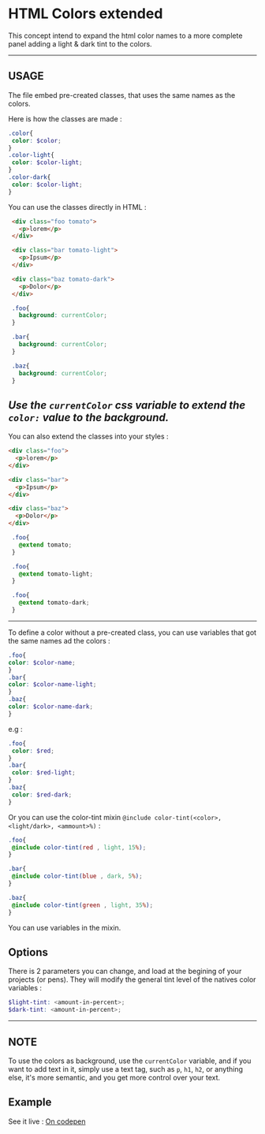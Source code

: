 # HTML Colors extended 
 This concept intend to expand the html color names to a more complete panel adding a light & dark tint to the colors.

-------------------------------------

## USAGE
 The file embed pre-created classes, that uses the same names as the colors. 

 Here is how the classes are made : 
 ```scss
 .color{ 
  color: $color;
 }
 .color-light{ 
  color: $color-light;
 }
 .color-dark{ 
  color: $color-light;
 }
 ```

 You can use the classes directly in HTML : 
 ```html
  <div class="foo tomato">
    <p>lorem</p>
  </div>

  <div class="bar tomato-light">
    <p>Ipsum</p>
  </div>

  <div class="baz tomato-dark">
    <p>Dolor</p>
  </div>
 ```

 ```scss
  .foo{
    background: currentColor;
  }

  .bar{
    background: currentColor;
  }

  .baz{
    background: currentColor;
  }
 ```
 *Use the `currentColor` css variable to extend the `color:` value to the background.*
---
 You can also extend the classes into your styles : 
  ```html
  <div class="foo">
    <p>lorem</p>
  </div>

  <div class="bar">
    <p>Ipsum</p>
  </div>

  <div class="baz">
    <p>Dolor</p>
  </div>
 ```
 ```scss
  .foo{
    @extend tomato;
  }

  .foo{
    @extend tomato-light;
  }

  .foo{
    @extend tomato-dark;
  }
 ```
---
To define a color without a pre-created class, you can use variables that got the same names ad the colors : 
  ```scss
 .foo{ 
  color: $color-name;
 }
 .bar{ 
  color: $color-name-light;
 }
 .baz{ 
  color: $color-name-dark;
 }
 ```
e.g : 
 ```scss
 .foo{ 
  color: $red;
 }
 .bar{ 
  color: $red-light;
 }
 .baz{ 
  color: $red-dark;
 }
```

Or you can use the color-tint mixin `@include color-tint(<color>, <light/dark>, <ammount>%)` :
 ```scss
 .foo{ 
  @include color-tint(red , light, 15%);
 }
 
 .bar{ 
  @include color-tint(blue , dark, 5%);
 }
 
 .baz{ 
  @include color-tint(green , light, 35%);
 }
 ```

You can use variables in the mixin. 

## Options
There is 2 parameters you can change, and load at the begining of your projects (or pens). They will modify the general tint level of the natives color variables :

```scss
$light-tint: <amount-in-percent>;
$dark-tint: <amount-in-percent>;
```

-------------------------------------

## NOTE
To use the colors as background, use the `currentColor` variable, and if you want to add text in it, simply use a text tag, such as `p`, `h1`, `h2`, or anything else, it's more semantic, and you get more control over your text.

## Example
See it live : [On codepen](http://codepen.io/LukyVj/pen/Wbgjob)
